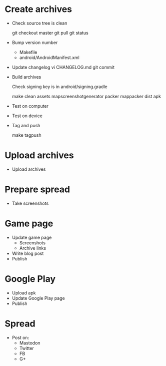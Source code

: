 # Create archives

- Check source tree is clean

    git checkout master
    git pull
    git status

- Bump version number
    - Makefile
    - android/AndroidManifest.xml

- Update changelog
    vi CHANGELOG.md
    git commit

- Build archives

    Check signing key is in android/signing.gradle

    make clean assets mapscreenshotgenerator packer mappacker dist apk

- Test on computer
- Test on device

- Tag and push

    make tagpush

# Upload archives

- Upload archives

# Prepare spread

- Take screenshots

# Game page

- Update game page
    - Screenshots
    - Archive links
- Write blog post
- Publish

# Google Play

- Upload apk
- Update Google Play page
- Publish

# Spread

- Post on:
    - Mastodon
    - Twitter
    - FB
    - G+
